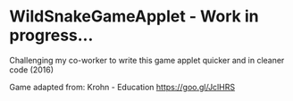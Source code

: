# WildSnakeGameApplet - Work in progress...
Challenging my co-worker to write this game applet quicker and in cleaner code (2016)

Game adapted from: Krohn - Education https://goo.gl/JclHRS
